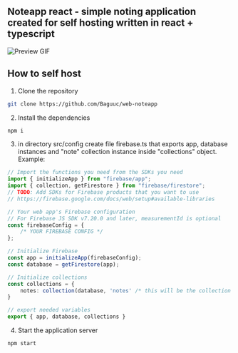 ## Noteapp react - simple noting application created for self hosting written in react + typescript
![Preview GIF](./preview.gif)


## How to self host
1. Clone the repository
```bash
git clone https://github.com/Baguuc/web-noteapp
```
2. Install the dependencies
```bash
npm i
```
3. in directory src/config create file firebase.ts that exports app, database instances and "note" collection instance inside "collections" object. Example:
```typescript
// Import the functions you need from the SDKs you need
import { initializeApp } from "firebase/app";
import { collection, getFirestore } from "firebase/firestore";
// TODO: Add SDKs for Firebase products that you want to use
// https://firebase.google.com/docs/web/setup#available-libraries

// Your web app's Firebase configuration
// For Firebase JS SDK v7.20.0 and later, measurementId is optional
const firebaseConfig = {
    /* YOUR FIREBASE CONFIG */
};

// Initialize Firebase
const app = initializeApp(firebaseConfig);
const database = getFirestore(app);

// Initialize collections
const collections = {
    notes: collection(database, 'notes' /* this will be the collection you want to notes be stored in. Name it like you want. */),
}

// export needed variables
export { app, database, collections }
```
4. Start the application server
```bash
npm start
```

